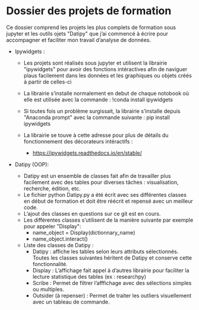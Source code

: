 # Dossier des projets de formation

Ce dossier comprend les projets les plus complets de formation sous jupyter et les outils ojets "Datipy" que j’ai commencé à écrire pour accompagner et faciliter mon travail d’analyse de données.

- Ipywidgets :

  - Les projets sont réalisés sous jupyter et utilisent la librairie "ipywidgets" pour avoir des fonctions intéractives afin de naviguer plaus facilement dans les données et les graphiques ou objets créés à partir de celles-ci

  - La librairie s’installe normalement en debut de chaque notobook où elle est utilisée avec la commande : !conda install ipywidgets
  - Si toutes fois un problème surgissait, la librairie s’installe depuis "Anaconda prompt" avec la commande suivante : pip install ipywidgets

  - La librairie se touve à cette adresse pour plus de détails du fonctionnement des décorateurs intéractifs : 
    - https://ipywidgets.readthedocs.io/en/stable/
 
- Datipy (OOP):

  - Datipy est un ensemble de classes fait afin de travailler plus facilement avec des tables pour diverses tâches : visualisation, recherche, édition, etc.
  - Le fichier python Datipy.py a été écrit avec ses différentes classes en début de formation et doit être réécrit et repensé avec un meilleur code.
  - L’ajout des classes en questions sur ce git est en cours.
  - Les différentes classes s’utilisent de la manière suivante par exemple pour appeler "Display":
    - name_object = Display(dictionnary_name)
    - name_object.interact()
  - Liste des classes de Datipy :
    - Datipy : affiche les tables selon leurs attributs sélectionnés. Toutes les classes suivantes héritent de Datipy et conserve cette fonctionnalité.
    - Display : L’affichage fait appel à d’autres librairie pour faciliter la lecture statistique des tables (ex : researchpy)
    - Scribe : Permet de filtrer l’afffichage avec des sélections simples ou multiples.
    - Outsider (à repenser) : Permet de traiter les outliers visuellement avec un tableau de commande.
